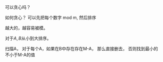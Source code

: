 可以贪心吗？

如何贪心？ 可以先把每个数字 mod m, 然后排序

越大的，越容易被模。

对于$A,B$从小到大排序。

扫描A， 对于每个A，如果在B中存在存在M-A， 那么直接删去， 否则找到最小的不小于M-A的值